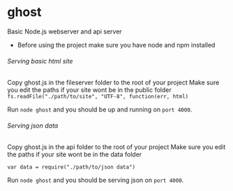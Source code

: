 # ghost
Basic Node.js webserver and api server
  * Before using the project make sure you have node and npm installed


###### Serving basic html site
Copy ghost.js in the fileserver folder to the root of your project
Make sure you edit the paths if your site wont be in the public folder
  ```fs.readFile("./path/to/site", "UTF-8", function(err, html) ```

Run ```node ghost``` and you should be up and running on ```port 4000```.


###### Serving json data
Copy ghost.js in the api folder to the root of your project
Make sure you edit the paths if your site wont be in the data folder

   ```var data = require("./path/to/json data")```

Run ```node ghost``` and you should be serving json on ```port 4000```.


